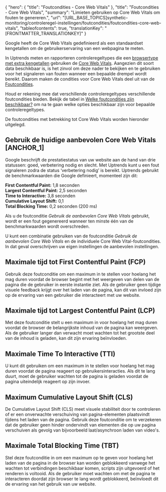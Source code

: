 {
  "hero": {
    "title": "Foutcondities - Core Web Vitals"
  },
  "title": "Foutcondities - Core Web Vitals",
  "summary": "Limieten gebruiken op Core Web Vitals om fouten te genereren.",
  "url": "[URL_BASE_TOPICS]synthetic-monitoring/controleregel-instellingen/foutcondities/foutcondities-core-web-vitals",
  "tableofcontents": true,
  "translationKey": "[FRONTMATTER_TRANSLATIONKEY]"
}

Google heeft de Core Web Vitals gedefinieerd als een standaardset kengetallen om de gebruikerservaring van een webpagina te meten.

In Uptrends meten en rapporteren controleregeltypes die een [browsertype met extra kengetallen]([LINK_URL_1]) gebruiken de [Core Web Vitals]([LINK_URL_2]). Aangezien dit soort data beschikbaar is, is het zinvol om deze nader te bekijken en te gebruiken voor het signaleren van fouten wanneer een bepaalde drempel wordt bereikt. Daarom maken de condities voor Core Web Vitals deel uit van de [Foutcondities]([LINK_URL_3]). 

Houd er rekening mee dat verschillende controleregeltypes verschillende foutcondities bieden. Bekijk de tabel in [Welke foutcondities zijn beschikbaar?]([LINK_URL_4]) om na te gaan welke opties beschikbaar zijn voor bepaalde controleregeltypes.

De foutcondities met betrekking tot Core Web Vitals worden hieronder uitgelegd.

## Gebruik de huidige aanbevolen Core Web Vitals [ANCHOR_1]

Google beschrijft de prestatiestatus van uw website aan de hand van drie statussen: goed, verbetering nodig en slecht. 
Met Uptrends kunt u een fout signaleren zodra de status ‘verbetering nodig’ is bereikt. Uptrends gebruikt de benchmarkwaarden die Google definieert, momenteel zijn dit:

**First Contentful Paint:** 1,8 seconden  
**Largest Contentful Paint:** 2,5 seconden  
**Time to Interactive:** 3,8 seconden  
**Cumulative Layout Shift:** 0,1  
**Total Blocking Time:** 0,2 seconden (200 ms)

Als u de foutconditie *Gebruik de aanbevolen Core Web Vitals* gebruikt, wordt er een fout gegenereerd wanneer ten minste één van de benchmarkwaarden wordt overschreden.  

U kunt een combinatie gebruiken van de foutconditie *Gebruik de aanbevolen Core Web Vitals* en de individuele Core Web Vital-foutcondities. In dat geval overschrijven uw eigen instellingen de aanbevolen instellingen.

## Maximale tijd tot First Contentful Paint (FCP)

Gebruik deze foutconditie om een maximum in te stellen voor hoelang het mag duren voordat de browser begint met het weergeven van delen van de pagina die de gebruiker in eerste instantie ziet. Als de gebruiker geen tijdige visuele feedback krijgt over het laden van de pagina, kan dit van invloed zijn op de ervaring van een gebruiker die interacteert met uw website.

## Maximale tijd tot Largest Contentful Paint (LCP)

Met deze foutconditie stelt u een maximum in voor hoelang het mag duren voordat de browser de belangrijkste inhoud van de pagina kan weergeven. Als de gebruiker langer dan verwacht moet wachten tot het grootste deel van de inhoud is geladen, kan dit zijn ervaring beïnvloeden.

## Maximale Time To Interactive (TTI)

U kunt dit gebruiken om een maximum in te stellen voor hoelang het mag duren voordat de pagina reageert op gebruikersinteracties. Als dit te lang duurt, moet de gebruiker wachten tot de pagina is geladen voordat de pagina uiteindelijk reageert op zijn invoer.

## Maximum Cumulative Layout Shift (CLS)

De Cumulative Layout Shift (CLS) meet visuele stabiliteit door te controleren of er een onverwachte verschuiving van pagina-elementen plaatsvindt tijdens het laden van de pagina. Gebruik deze foutconditie om te verzekeren dat de gebruiker geen hinder ondervindt van elementen die op uw pagina verschuiven als gevolg van bijvoorbeeld laat/asynchroon laden van video's.

## Maximale Total Blocking Time (TBT)

Stel deze foutconditie in om een maximum op te geven voor hoelang het laden van de pagina in de browser kan worden geblokkeerd vanwege het wachten tot verbindingen beschikbaar komen, scripts zijn uitgevoerd of het renderen is voltooid. Als de gebruiker moet wachten om met de pagina te interacteren doordat zijn browser te lang wordt geblokkeerd, beïnvloedt dit de ervaring van het gebruik van uw website. 